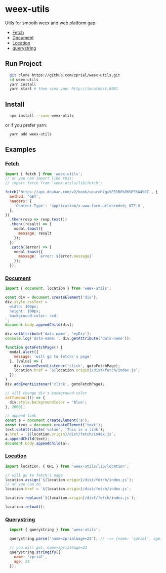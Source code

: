 # weex-utils

Utils for smooth weex and web platform gap

* [Fetch](./docs/fetch.md)
* [Document](./docs/document.md)
* [Location](./docs/location.md)
* [querystring](./docs/querystring.md)

## Run Project

```bash
  git clone https://github.com/zprial/weex-utils.git
  cd weex-utils
  yarn install
  yarn start # then view your http://localhost:8081
```

## Install

```bash
  npm install --save weex-utils
```

or if you prefer yarn:

```bash
  yarn add weex-utils
```

## Examples

### [Fetch](./docs/fetch.md)

```js
import { fetch } from 'weex-utils';
// or you can import like this:
// import fetch from 'weex-utils/lib/fetch';

fetch('https://api.douban.com/v2/book/search?q=%E5%B0%86%E5%A4%9C', {
  method: 'GET',
  headers: {
    'Content-Type': 'application/x-www-form-urlencoded; UTF-8',
  },
})
  .then(resp => resp.text())
  .then((result) => {
    modal.toast({
      message: result
    });
  })
  .catch((error) => {
    modal.toast({
      message: `error: ${error.message}`
    });
  });
```

### [Document](./docs/document.md)

```js
import { document, location } from 'weex-utils';

const div = document.createElement('div');
div.style.cssText = `
  width: 100px;
  height: 100px;
  background-color: red;
`;
document.body.appendChild(div);

div.setAttribute('data-name', 'myDiv');
console.log('data-name:', div.getAttribute('data-name'));

function gotoFetchPage() {
  modal.alert({
    message: 'will go to fetch\'s page'
  }, (value) => {
    div.removeEventListener('click', gotoFetchPage);
    location.href = `${location.origin}/dist/fetch/index.js`;
  });
}
div.addEventListener('click', gotoFetchPage);

// will change div's background-color
setTimeout(() => {
  div.style.backgroundColor = 'blue';
}, 2000);

// append link
const a = document.createElement('a');
const text = document.createElement('text');
text.setAttribute('value', 'This is a link');
a.href = `${location.origin}/dist/fetch/index.js`;
a.appendChild(text);
document.body.appendChild(a);
```

### [Location](./docs/location.md)

```js
import location, { URL } from 'weex-utils/lib/location';

// will go to fetch's page
location.assign(`${location.origin}/dist/fetch/index.js`);
// or you can do
location.href = `${location.origin}/dist/fetch/index.js`;

location.replace(`${location.origin}/dist/fetch/index.js`);

location.reload();
```

### [Querystring](./docs/querystring.md)

```js
  import { querystring } from 'weex-utils';

  querystring.parse('name=zprial&age=23'); // ->> {name: 'zprial', age: '23' }

  // you will get: name=zprial&age=23
  querystring.stringify({
    name: 'zprial',
    age: 23
  });
```